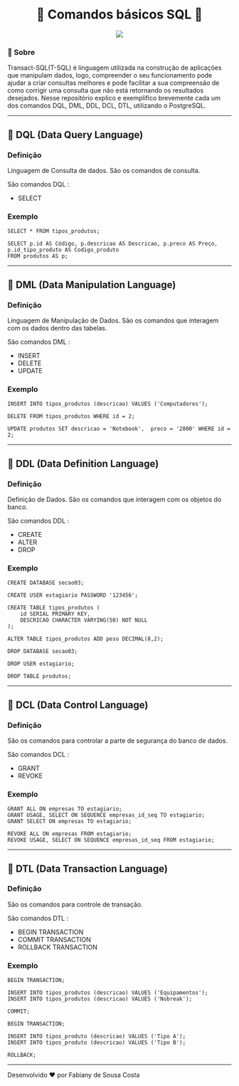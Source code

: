 <h1 text align='center'> 🐘 Comandos básicos SQL 🐘 </h1>

<div align="center">
    <img src="https://ik.imagekit.io/fabianysousa/SQL-Server-DDL-DML-DCL-TCL_7w2814-DS.jpg">
</div>

### 📑 Sobre

Transact-SQL(T-SQL) é linguagem utilizada na construção de aplicações que manipulam dados, logo, compreender o seu  funcionamento pode ajudar a criar consultas melhores e pode facilitar a sua compreensão de como corrigir uma consulta que não está retornando os resultados desejados. Nesse repositório explico e exemplifico brevemente cada um dos comandos DQL, DML, DDL, DCL, DTL, utilizando o PostgreSQL.

-----

## 📌 DQL (Data Query Language)

### Definição

Linguagem de Consulta de dados. São os comandos de consulta.

São comandos DQL : 

- SELECT

### Exemplo

```
SELECT * FROM tipos_produtos;

SELECT p.id AS Código, p.descricao AS Descricao, p.preco AS Preço, p.id_tipo_produto AS Codigo_produto 
FROM produtos AS p;
```
---

## 📌 DML (Data Manipulation Language)

### Definição 

Linguagem de Manipulação de Dados. São os comandos que interagem com os dados dentro das tabelas.

São comandos DML :

- INSERT
- DELETE 
- UPDATE

### Exemplo

```
INSERT INTO tipos_produtos (descricao) VALUES ('Computadores');
```
```
DELETE FROM tipos_produtos WHERE id = 2;
```
```
UPDATE produtos SET descricao = 'Notebook',  preco = '2800' WHERE id = 2;
```
---

## 📌 DDL (Data Definition Language)

### Definição 

Definição de Dados. São os comandos que interagem com os objetos do banco.

São comandos DDL : 
- CREATE
- ALTER 
- DROP

### Exemplo

```
CREATE DATABASE secao03;

CREATE USER estagiario PASSWORD '123456';

CREATE TABLE tipos_produtos (
	id SERIAL PRIMARY KEY,
	DESCRICAO CHARACTER VARYING(50) NOT NULL
);
```
```
ALTER TABLE tipos_produtos ADD peso DECIMAL(8,2);
```
```
DROP DATABASE secao03;

DROP USER estagiario;

DROP TABLE produtos;
```
---

## 📌 DCL (Data Control Language)

### Definição 

São os comandos para controlar a parte de segurança do banco de dados.

São comandos DCL : 

- GRANT 
- REVOKE

### Exemplo

```
GRANT ALL ON empresas TO estagiario;
GRANT USAGE, SELECT ON SEQUENCE empresas_id_seq TO estagiario;
GRANT SELECT ON empresas TO estagiario;
```
```
REVOKE ALL ON empresas FROM estagiario;
REVOKE USAGE, SELECT ON SEQUENCE empresas_id_seq FROM estagiario;
```
---

## 📌 DTL (Data Transaction Language)

### Definição 

São os comandos para controle de transação.

São comandos DTL : 

- BEGIN TRANSACTION
- COMMIT TRANSACTION
- ROLLBACK TRANSACTION

### Exemplo

```
BEGIN TRANSACTION;

INSERT INTO tipos_produtos (descricao) VALUES ('Equipamentos');
INSERT INTO tipos_produtos (descricao) VALUES ('Nobreak');

COMMIT;
```
```
BEGIN TRANSACTION;

INSERT INTO tipos_produto (descricao) VALUES ('Tipo A');
INSERT INTO tipos_produto (descricao) VALUES ('Tipo B');

ROLLBACK;
```
---
Desenvolvido ❤️ por Fabiany de Sousa Costa
